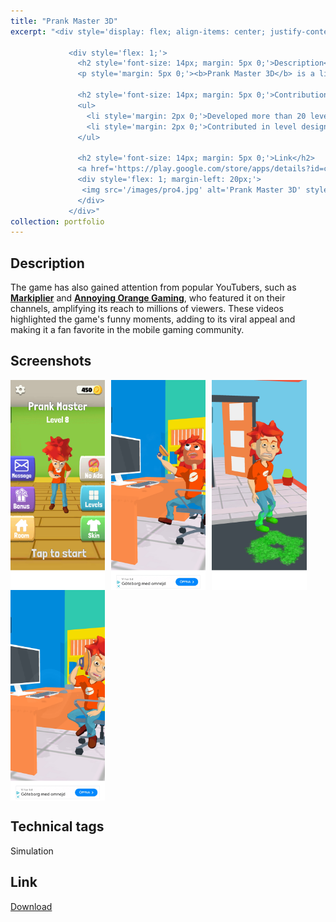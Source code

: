 ```yaml
---
title: "Prank Master 3D"
excerpt: "<div style='display: flex; align-items: center; justify-content: space-between; font-size: 14px;'>
             
             <div style='flex: 1;'>
               <h2 style='font-size: 14px; margin: 5px 0;'>Description</h2>
               <p style='margin: 5px 0;'><b>Prank Master 3D</b> is a lighthearted simulation game where players set up creative and hilarious pranks on unsuspecting characters. Each level offers unique challenges that require to choose the right option to pull off the perfect prank. With its vibrant art style and engaging gameplay, the game has captivated mobile gamers worldwide. Since its release, <b>Prank Master 3D</b> has achieved over <b>70 million downloads</b> across iOS and Android, becoming a top-charting title in <b>2020</b>. Click on the game title for more info.</p>

               <h2 style='font-size: 14px; margin: 5px 0;'>Contribution</h2>
               <ul>
                 <li style='margin: 2px 0;'>Developed more than 20 levels and a couple of customized ad videos for marketibility testing</li>
                 <li style='margin: 2px 0;'>Contributed in level design and made custom particles on demand</li>                 
               </ul>

               <h2 style='font-size: 14px; margin: 5px 0;'>Link</h2>
               <a href='https://play.google.com/store/apps/details?id=com.alphapotato.prankster'>Download</a>
               <div style='flex: 1; margin-left: 20px;'>
                <img src='/images/pro4.jpg' alt='Prank Master 3D' style='max-width: 100%;'>
               </div>
             </div>"
collection: portfolio
---
```


Description
-----
The game has also gained attention from popular YouTubers, such as [**Markiplier**](https://youtu.be/0Ct5Hs6uOAc?si=QQY99Onz7bCbjzL5) and [**Annoying Orange Gaming**](https://youtu.be/L4RBWzTtjbM?si=o0N_rifZ-x1r5xk1), who featured it on their channels, amplifying its reach to millions of viewers. These videos highlighted the game's funny moments, adding to its viral appeal and making it a fan favorite in the mobile gaming community.

Screenshots
-----
<div style="display: flex; flex-wrap: wrap;">
  <img src="/images/pm02.jpg" alt="Screenshot 1" style="margin-right: 10px; width: 30%;">
  <img src="/images/pm01.jpg" alt="Screenshot 2" style="margin-right: 10px; width: 30%;">
  <img src="/images/pm03.jpg" alt="Screenshot 3" style="margin-right: 10px; width: 30%;">
  <img src="/images/pm04.jpg" alt="Screenshot 3" style="margin-right: 10px; width: 30%;">
</div>

Technical tags
-----
Simulation

Link
-----
[Download](https://play.google.com/store/apps/details?id=com.alphapotato.prankster)

